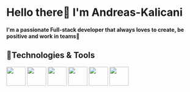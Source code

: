 # Hello there:wave: I'm Andreas-Kalicani
**<h4>I'm a passionate Full-stack developer that always loves to create, be positive and  work in teams:pray:</h4>**
## :wrench:Technologies & Tools
<img src="https://doc.castsoftware.com/download/thumbnails/418185647/CAST_ReactJS_Application.jpg?version=1&modificationDate=1593447628930&api=v2" width="50px" height="50px"/> 
<img src="https://fs.siteor.com/javatech/files/layout/assan/vavatech/img/content/css_nowe_logo.png?1615208030" height="50px" width="50px"/>
<img src="https://upload.wikimedia.org/wikipedia/commons/thumb/9/99/Unofficial_JavaScript_logo_2.svg/480px-Unofficial_JavaScript_logo_2.svg.png" height="50px" width="50px"/> 
<img src="https://mpng.subpng.com/20180531/sas/kisspng-bootstrap-react-software-framework-javascript-fron-5b0f9b1ab26fd7.9058729715277494027309.jpg" width="50px" height="50px" />
<img src="https://cdn.pixabay.com/photo/2015/04/23/17/41/node-js-736399_960_720.png" height="50px" width="50px"/>
<img src="https://download.logo.wine/logo/MySQL/MySQL-Logo.wine.png" width="50px" height="50px"/>
